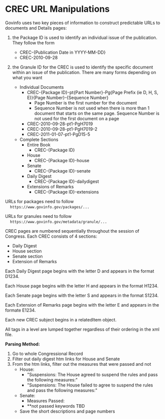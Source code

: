 # CREC URL Manipulations
Govinfo uses two key pieces of information to construct predictable URLs to documents and Details pages:
1. the Package ID is used to identify an individual issue of the publication. They follow the form
    - CREC-{Publication Date in YYYY-MM-DD} 
    - CREC-2010-09-28

2. the Granule ID for the CREC is used to identify the specific document within an issue of the publication. There are many forms depending on what you want
    - Individual Documents
        - CREC-{Package ID}-pt{Part Number}-Pg{Page Prefix (ie D, H, S, E)}{Page Number}-{Sequence Number}
            - Page Number is the first number for the document
            - Sequence Number is not used when there is more than 1 document that starts on the same page. Sequence Number is not used for the first document on a page
        - CREC-2010-09-28-pt1-PgH7019
        - CREC-2010-09-28-pt1-PgH7019-2
        - CREC-2011-01-07-pt1-PgD15-5
    - Complete Sections
        - Entire Book
            - CREC-{Package ID}
        - House
            - CREC-{Package ID}-house
        - Senate
            - CREC-{Package ID}-senate
        - Daily Digest
            - CREC-{Package ID}-dailydigest
        - Extensions of Remarks
            - CREC-{Package ID}-extensions
                    

URLs for packages need to follow  
&nbsp;&nbsp;&nbsp;&nbsp;``` https://www.govinfo.gov/packages/... ```

URLs for granules need to follow  
&nbsp;&nbsp;&nbsp;&nbsp;``` https://www.govinfo.gov/metadata/granule/... ```

CREC pages are numbered sequentially throughout the session of Congress. Each CREC consists of 4 sections:
- Daily Digest
- House section
- Senate section
- Extension of Remarks

Each Daily Digest page begins with the letter D and appears in the format D1234. 

Each House page begins with the letter H and appears in the format H1234.

Each Senate page begins with the letter S and appears in the format S1234.

Each Extension of Remarks page begins with the letter E and appears in the formate E1234.

Each new CREC subject begins in a relatedItem object.

All tags in a level are lumped together regardless of their ordering in the xml file.

**Parsing Method:**

1. Go to whole Congressional Record
2. Filter out daily digest htm links for House and Senate
3. From the htm links, filter out the measures that were passed and not
    - House:
        - "Suspensions: The House agreed to suspend the rules and pass the following measures:"
        - "Suspensions: The House failed to agree to suspend the rules and pass the following measures:"
    - Senate:
        - Measures Passed:
        - **not passed keywords TBD
    - Save the short descriptions and page numbers 
            


       